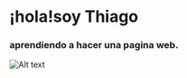# ¡hola!soy Thiago
### aprendiendo a hacer una pagina web.

![Alt text](https://www.google.com/url?sa=i&url=https%3A%2F%2Fgiphy.com%2Fexplore%2Fgithub&psig=AOvVaw3FgGJRSNm-6mAzISJkVKJF&ust=1686774169656000&source=images&cd=vfe&ved=0CA4QjRxqFwoTCPil99vhwP8CFQAAAAAdAAAAABAV)
